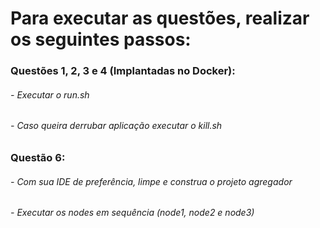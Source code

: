 # Para executar as questões, realizar os seguintes passos:

### Questões 1, 2, 3 e 4 (Implantadas no Docker):
###### - Executar o run.sh
###### - Caso queira derrubar aplicação executar o kill.sh

### Questão 6:
###### - Com sua IDE de preferência, limpe e construa o projeto agregador
###### - Executar os nodes em sequência (node1, node2 e node3)
